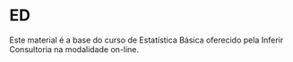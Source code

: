 # ED

Este material é a base do curso de Estatística Básica oferecido pela Inferir Consultoria na modalidade on-line.